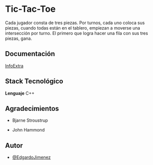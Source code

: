 # Tic-Tac-Toe

Cada jugador consta de tres piezas. Por turnos, cada uno coloca sus piezas, cuando todas están en el tablero, empiezan a moverse una intersección por turno. El primero que logra hacer una fila con sus tres piezas, gana.


## Documentación

[InfoExtra](https://en.wikipedia.org/wiki/Tic-tac-toe)

  
## Stack Tecnológico

**Lenguaje** C++



  
## Agradecimientos

- Bjarne Stroustrup

- John Hammond

  
## Autor

- [@EdgardoJimenez](https://www.github.com/katherinepeterson)

  
